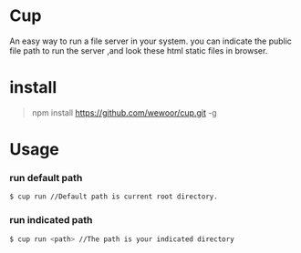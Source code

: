 # Cup
An easy way to run a file server in your system. you can indicate the public file path to run the server ,and look these html static files in browser.


# install

> npm install https://github.com/wewoor/cup.git -g

# Usage

### run default path

```bash
$ cup run //Default path is current root directory. 
```

### run indicated path

```bash
$ cup run <path> //The path is your indicated directory
```


